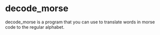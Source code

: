 # decode_morse
decode_morse is a program that you can use to translate words in morse code to the regular alphabet.
